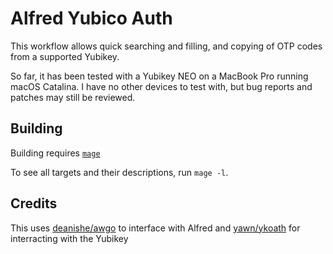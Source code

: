 # Alfred Yubico Auth

This workflow allows quick searching and filling, and copying of OTP codes from a supported Yubikey.

So far, it has been tested with a Yubikey NEO on a MacBook Pro running macOS Catalina. I have no other devices to test with, but bug reports and patches may still be reviewed.

## Building

Building requires [`mage`](https://magefile.org/)

To see all targets and their descriptions, run `mage -l`.

## Credits

This uses [deanishe/awgo](https://github.com/deanishe/awgo) to interface with Alfred and [yawn/ykoath](https://github.com/yawn/ykoath) for interracting with the Yubikey
